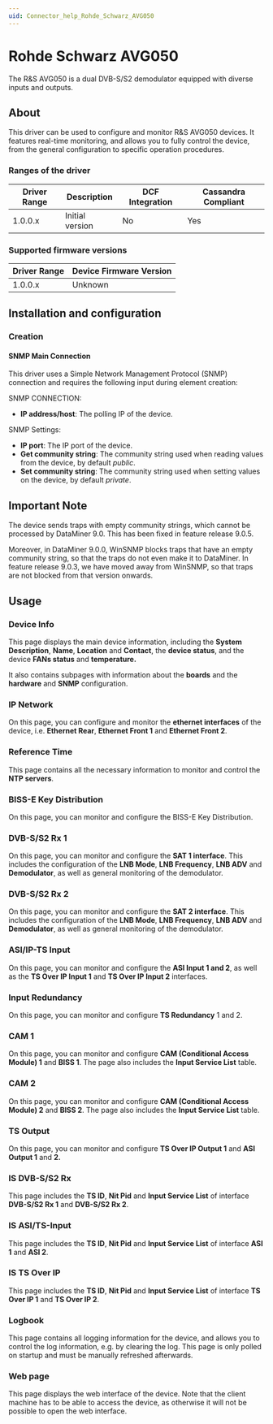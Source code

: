 ```yaml
---
uid: Connector_help_Rohde_Schwarz_AVG050
---
```


# Rohde Schwarz AVG050

The R&S AVG050 is a dual DVB-S/S2 demodulator equipped with diverse inputs and outputs.

## About

This driver can be used to configure and monitor R&S AVG050 devices. It features real-time monitoring, and allows you to fully control the device, from the general configuration to specific operation procedures.

### Ranges of the driver

| **Driver Range** | **Description** | **DCF Integration** | **Cassandra Compliant** |
|------------------|-----------------|---------------------|-------------------------|
| 1.0.0.x          | Initial version | No                  | Yes                     |

### Supported firmware versions

| **Driver Range** | **Device Firmware Version** |
|------------------|-----------------------------|
| 1.0.0.x          | Unknown                     |

## Installation and configuration

### Creation

#### SNMP Main Connection

This driver uses a Simple Network Management Protocol (SNMP) connection and requires the following input during element creation:

SNMP CONNECTION:

- **IP address/host**: The polling IP of the device.

SNMP Settings:

- **IP port**: The IP port of the device.
- **Get community string**: The community string used when reading values from the device, by default *public*.
- **Set community string**: The community string used when setting values on the device, by default *private*.

## Important Note

The device sends traps with empty community strings, which cannot be processed by DataMiner 9.0. This has been fixed in feature release 9.0.5.

Moreover, in DataMiner 9.0.0, WinSNMP blocks traps that have an empty community string, so that the traps do not even make it to DataMiner. In feature release 9.0.3, we have moved away from WinSNMP, so that traps are not blocked from that version onwards.

## Usage

### Device Info

This page displays the main device information, including the **System Description**, **Name**, **Location** and **Contact**, the **device status**, and the device **FANs status** and **temperature.**

It also contains subpages with information about the **boards** and the **hardware** and **SNMP** configuration.

### IP Network

On this page, you can configure and monitor the **ethernet interfaces** of the device, i.e. **Ethernet Rear**, **Ethernet Front 1** and **Ethernet Front 2**.

### Reference Time

This page contains all the necessary information to monitor and control the **NTP servers**.

### BISS-E Key Distribution

On this page, you can monitor and configure the BISS-E Key Distribution.

### DVB-S/S2 Rx 1

On this page, you can monitor and configure the **SAT 1 interface**. This includes the configuration of the **LNB Mode**, **LNB Frequency**, **LNB ADV** and **Demodulator**, as well as general monitoring of the demodulator.

### DVB-S/S2 Rx 2

On this page, you can monitor and configure the **SAT 2 interface**. This includes the configuration of the **LNB Mode**, **LNB Frequency**, **LNB ADV** and **Demodulator**, as well as general monitoring of the demodulator.

### ASI/IP-TS Input

On this page, you can monitor and configure the **ASI Input 1 and 2**, as well as the **TS Over IP Input 1** and **TS Over IP Input 2** interfaces.

### Input Redundancy

On this page, you can monitor and configure **TS Redundancy** 1 and 2.

### CAM 1

On this page, you can monitor and configure **CAM (Conditional Access Module) 1** and **BISS 1**. The page also includes the **Input Service List** table.

### CAM 2

On this page, you can monitor and configure **CAM (Conditional Access Module) 2** and **BISS 2**. The page also includes the **Input Service List** table.

### TS Output

On this page, you can monitor and configure **TS Over IP Output 1** and **ASI Output 1** and **2.**

### IS DVB-S/S2 Rx

This page includes the **TS ID**, **Nit Pid** and **Input Service List** of interface **DVB-S/S2 Rx 1** and **DVB-S/S2 Rx 2**.

### IS ASI/TS-Input

This page includes the **TS ID**, **Nit Pid** and **Input Service List** of interface **ASI 1** and **ASI 2**.

### IS TS Over IP

This page includes the **TS ID**, **Nit Pid** and **Input Service List** of interface **TS Over IP 1** and **TS Over IP 2**.

### Logbook

This page contains all logging information for the device, and allows you to control the log information, e.g. by clearing the log. This page is only polled on startup and must be manually refreshed afterwards.

### Web page

This page displays the web interface of the device. Note that the client machine has to be able to access the device, as otherwise it will not be possible to open the web interface.
